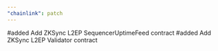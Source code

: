 ```yaml
---
"chainlink": patch
---
```


#added Add ZKSync L2EP SequencerUptimeFeed contract
#added Add ZKSync L2EP Validator contract
